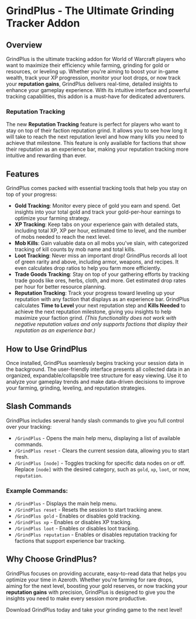 # GrindPlus - The Ultimate Grinding Tracker Addon

## Overview
GrindPlus is the ultimate tracking addon for World of Warcraft players who want to maximize their efficiency while farming, grinding for gold or resources, or leveling up. Whether you're aiming to boost your in-game wealth, track your XP progression, monitor your loot drops, or now track your **reputation gains**, GrindPlus delivers real-time, detailed insights to enhance your gameplay experience. With its intuitive interface and powerful tracking capabilities, this addon is a must-have for dedicated adventurers.

### **Reputation Tracking**
The new **Reputation Tracking** feature is perfect for players who want to stay on top of their faction reputation grind. It allows you to see how long it will take to reach the next reputation level and how many kills you need to achieve that milestone. This feature is only available for factions that show their reputation as an experience bar, making your reputation tracking more intuitive and rewarding than ever.

## Features
GrindPlus comes packed with essential tracking tools that help you stay on top of your progress:

- **Gold Tracking**: Monitor every piece of gold you earn and spend. Get insights into your total gold and track your gold-per-hour earnings to optimize your farming strategy.
- **XP Tracking**: Keep tabs on your experience gain with detailed stats, including total XP, XP per hour, estimated time to level, and the number of mobs needed to reach the next level. 
- **Mob Kills**: Gain valuable data on all mobs you've slain, with categorized tracking of kill counts by mob name and total kills.
- **Loot Tracking**: Never miss an important drop! GrindPlus records all loot of green rarity and above, including armor, weapons, and recipes. It even calculates drop ratios to help you farm more efficiently.
- **Trade Goods Tracking**: Stay on top of your gathering efforts by tracking trade goods like ores, herbs, cloth, and more. Get estimated drop rates per hour for better resource planning.
- **Reputation Tracking**: Track your progress toward leveling up your reputation with any faction that displays as an experience bar. GrindPlus calculates **Time to Level** your next reputation step and **Kills Needed** to achieve the next reputation milestone, giving you insights to help maximize your faction grind. *(This functionality does not work with negative reputation values and only supports factions that display their reputation as an experience bar.)*

## How to Use GrindPlus
Once installed, GrindPlus seamlessly begins tracking your session data in the background. The user-friendly interface presents all collected data in an organized, expandable/collapsible tree structure for easy viewing. Use it to analyze your gameplay trends and make data-driven decisions to improve your farming, grinding, leveling, and reputation strategies.

## Slash Commands
GrindPlus includes several handy slash commands to give you full control over your tracking:

- `/GrindPlus` - Opens the main help menu, displaying a list of available commands.
- `/GrindPlus reset` - Clears the current session data, allowing you to start fresh.
- `/GrindPlus [node]` - Toggles tracking for specific data nodes on or off. Replace `[node]` with the desired category, such as `gold`, `xp`, `loot`, or now, `reputation`.

### Example Commands:
- `/GrindPlus` - Displays the main help menu.
- `/GrindPlus reset` - Resets the session to start tracking anew.
- `/GrindPlus gold` - Enables or disables gold tracking.
- `/GrindPlus xp` - Enables or disables XP tracking.
- `/GrindPlus loot` - Enables or disables loot tracking.
- `/GrindPlus reputation` - Enables or disables reputation tracking for factions that support experience bar tracking.

## Why Choose GrindPlus?
GrindPlus focuses on providing accurate, easy-to-read data that helps you optimize your time in Azeroth. Whether you're farming for rare drops, aiming for the next level, boosting your gold reserves, or now tracking your **reputation gains** with precision, GrindPlus is designed to give you the insights you need to make every session more productive.

Download GrindPlus today and take your grinding game to the next level!
